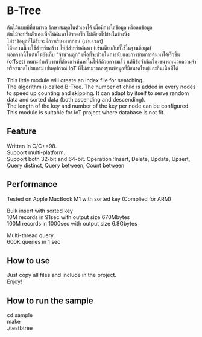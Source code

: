 # B-Tree
  
ต้นไม้แบบบีที่สามารถ รักษาสมดุลในตัวเองได้ เมื่อมีการใส่ข้อมูล หรือลบข้อมูล   
ต้นไม้จะปรับตัวเองเพื่อให้ค้นหาได้รวดเร็ว ไม่เอียงไปข้างใดข้างนึง  
ไม่ว่าข้อมูลที่ได้รับจะมีการเรียงมากก่อน (เช่น เวลา)  
โค้ดส่วนนี้จะใช้สำหรับสร้าง ไฟล์สำหรับค้นหา (เช่นเดียวกับที่ใช้ในฐานข้อมูล)  
นอกจากนี้ในต้นไม้ยังเก็บ "จำนวนลูก" เพื่อที่จะช่วยในการนับและการข้ามการค้นหาได้เร็วขึ้น (offset)
เหมาะสำหรับงานที่ต้องการค้นหาในไฟล์ด้วยความเร็ว แต่มีข้อจำกัดเรื่องขนาดหน่วยความจำ หรือขนาดโปรแกรม  เช่นอุปกรณ์ IoT ที่ไม่สามารถลงฐานข้อมูลที่มีขนาดใหญ่และกินเนื้อที่ได้

This little module will create an index file for searching.  
The algorithm is called B-Tree. 
The number of child is added in every nodes to speed up counting and skipping.
It can adapt by itself to serve random data and sorted data (both ascending and descending).  
The length of the key and number of the key per node can be configured.  
This module is suitable for IoT project where database is not fit.

## Feature
Written in C/C++98.  
Support multi-platform.  
Support both 32-bit and 64-bit.
Operation :Insert, Delete, Update, Upsert, Query distinct, Query between, Count between  
  
## Performance
Tested on Apple MacBook M1 with sorted key (Complied for ARM) 
  
Bulk insert with sorted key  
10M records in 91sec with output size 670Mbytes  
100M records in 1000sec with output size 6.8Gbytes  
  
Multi-thread query   
600K queries in 1 sec  

## How to use
Just copy all files and include in the project.  
Enjoy!  

## How to run the sample
cd sample  
make  
./testbtree
